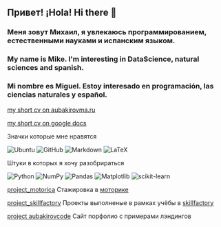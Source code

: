 ## Привет! ¡Hola! Hi there 👋

### Меня зовут Михаил, я увлекаюсь программированием, естественными науками и испанским языком.

### My name is Mike. I'm interesting in DataScience, natural sciences and spanish.

### Mi nombre es Miguel. Estoy interesado en programación, las ciencias naturales y español.

[my short cv on aubakirovma.ru](https://aubakirovma.ru/cv_ds)

[my short cv on google docs]([https://drive.google.com/file/d/1GJesHoZuoNtB6j7hrYuuXUg5rY16qzDP/view](https://drive.google.com/file/d/1UA1WDRqHNPvDw1HvijAR9RJ3gUEZ1ArV/view?usp=sharing))

Значки которые мне нравятся

![Ubuntu](https://img.shields.io/badge/Ubuntu-E95420?style=for-the-badge&logo=ubuntu&logoColor=white)
![GitHub](https://img.shields.io/badge/github-%23121011.svg?style=for-the-badge&logo=github&logoColor=white)
![Markdown](https://img.shields.io/badge/markdown-%23000000.svg?style=for-the-badge&logo=markdown&logoColor=white)
![LaTeX](https://img.shields.io/badge/latex-%23008080.svg?style=for-the-badge&logo=latex&logoColor=white)


Штуки в которых я хочу разобрираться

![Python](https://img.shields.io/badge/python-3670A0?style=for-the-badge&logo=python&logoColor=ffdd54)
![NumPy](https://img.shields.io/badge/numpy-%23013243.svg?style=for-the-badge&logo=numpy&logoColor=white) 
![Pandas](https://img.shields.io/badge/pandas-%23150458.svg?style=for-the-badge&logo=pandas&logoColor=white) 
![Matplotlib](https://img.shields.io/badge/Matplotlib-%23ffffff.svg?style=for-the-badge&logo=Matplotlib&logoColor=black) 
![scikit-learn](https://img.shields.io/badge/scikit--learn-%23F7931E.svg?style=for-the-badge&logo=scikit-learn&logoColor=white)


[project_motorica](https://github.com/hoittoken/Python/tree/master/Py/Projects/progect_motorica) Стажировка в [моторике](https://motorica.org/)

[project_skillfactory](https://github.com/hoittoken/Python/tree/master/Py/Projects) Проекты выполненые в рамках учёбы в [skillfactory](https://skillfactory.ru/)

[project aubakirovcode](https://aubakirovma.ru/) Сайт порфолио с примерами лэндингов


<!--
**hoittoken/hoittoken** is a ✨ _special_ ✨ repository because its `README.md` (this file) appears on your GitHub profile.


- 🔭 I’m currently working on 
- 🌱 I’m currently learning math&ml
- 👯 I’m looking to collaborate on ...
- 🤔 I’m looking for help with ...
- 💬 Ask me about 
- 📫 How to reach me: ...
- 😄 Pronouns: ...
- ⚡ Fun fact: ...
-->
